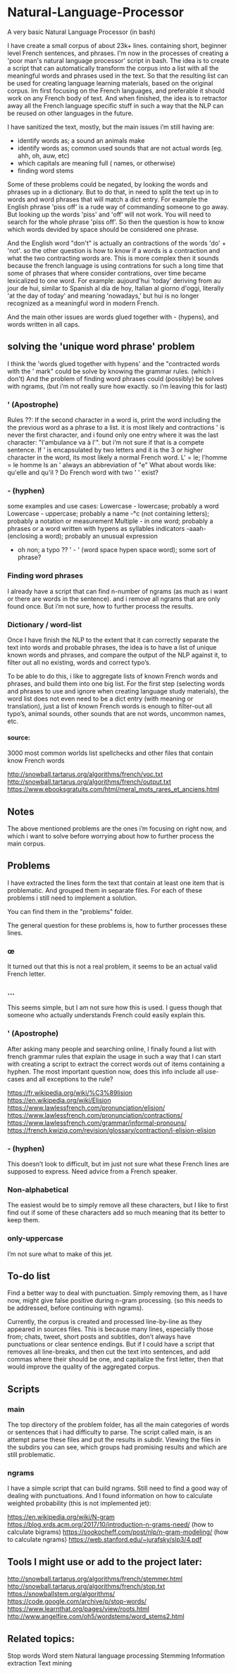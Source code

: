 # Natural-Language-Processor
 A very basic Natural Language Processor (in bash)
 
I have create a small corpus of about 23k+ lines. containing short, beginner level French sentences, and phrases.
I'm now in the processes of creating a 'poor man's natural language processor' script in bash. The idea is to create a script that can automatically transform the corpus into a list with all the meaningful words and phrases used in the text. So that the resulting list can be used for creating language learning materials, based on the original corpus.
Im first focusing on the French languages, and preferable it should work on any French body of text. And when finished, the idea is to retractor away all the French language specific stuff in such a way that the NLP can be reused on other languages in the future.

I have sanitized the text, mostly, but the main issues i’m still having are:

* identify words as; a sound an animals make
* identify words as; common used sounds that are not actual words (eg. ahh, oh, auw, etc)
* which capitals are meaning full ( names, or otherwise)
* finding word stems

Some of these problems could be negated, by looking the words and phrases up in a dictionary.
But to do that, in need to split the text up in to words and word phrases that will match a dict entry. For example the English phrase 'piss off' is a rude way of commanding someone to go away. But looking up the words 'piss' and 'off' will not work. You will need to search for the whole phrase 'piss off'. So then the question is how to know which words devided by space should be considered one phrase. 

And the English word "don't" is actually an contractions of the words 'do' + 'not'. so the other question is how to know if a words is a contraction and what the two contracting words are. This is more complex then it sounds because the french language is using contrations for such a long time that some of phrases that where consider contrations, over time became lexicalized to one word. For example: aujourd'hui 'today' deriving from au jour de hui, similar to Spanish al día de hoy, Italian al giorno d'oggi, literally 'at the day of today' and meaning 'nowadays,' but hui is no longer recognized as a meaningful word in modern French. 

And the main other issues are words glued together with - (hypens), and words written in all caps.

## solving the 'unique word phrase' problem
I think the 'words glued together with hypens' and the "contracted words with the ' mark" could be solve by knowing the grammar rules. (which i don't)
And the problem of finding word phrases could (possibly) be solves with ngrams, (but i’m not really sure how exactly. so i’m leaving this for last)

### ' (Apostrophe)
Rules ??:
If the second character in a word is, print the word including the the previous word as a phrase to a list. it is most likely and contractions
' is never the first character, and i found only one entry where it was the last character: "l'ambulance va à l'". but i’m not sure if that is a compete sentence.
If ' is encapsulated by two letters and it is the 3 or higher character in the word, its most likely a normal French word.
L' = le; l'homme = le homme
Is an ' always an abbreviation of "e"
What about words like: qu'elle and qu'il ?
Do French word with two ' ' exist?

### - (hyphen)
some examples and use cases:
Lowercase - lowercase; probably a word
Lowercase - uppercase; probably a name
-°c (not containing letters); probably a notation or measurement
Multiple - in one word; probably a phrases or a word written with hypens as syllables indicators
-aaah- (enclosing a word); probably an unusual expression
- oh non; a typo ??
' - ' (word space hypen space word); some sort of phrase?

### Finding word phrases
I already have a script that can find n-number of ngrams (as much as i want or there are words in the sentence). and i remove all ngrams that are only found once.
But i’m not sure, how to further process the results. 

### Dictionary / word-list
Once I have finish the NLP to the extent that it can correctly separate the text into words and probable phrases, the idea is to have a list of unique known words and phrases, and compare the output of the NLP against it, to filter out all no existing, words and correct typo’s. 

To be able to do this, i like to aggregate lists of known French words and phrases, and build them into one big list. For the first step (selecting words and phrases to use and ignore when creating language study materials), the word list does not even need to be a dict entry (with meaning or translation), just a list of known French words is enough to filter-out all typo’s, animal sounds, other sounds that are not words, uncommon names, etc.

#### source:
3000 most common worlds list
spellchecks
and other files that contain know French words

http://snowball.tartarus.org/algorithms/french/voc.txt
http://snowball.tartarus.org/algorithms/french/output.txt
https://www.ebooksgratuits.com/html/meral_mots_rares_et_anciens.html

## Notes
The above mentioned problems are the ones i’m focusing on right now, and which i want to solve before worrying about how to further process the main corpus.

## Problems

I have extracted the lines form the text that contain at least one item that is problematic. And grouped them in separate files. For each of these problems i still need to implement a solution.

You can find them in the "problems" folder.

The general question for these problems is, how to further processes these lines.

### œ
It turned out that this is not a real problem, it seems to be an actual valid French letter. 

### …
This seems simple, but I am not sure how this is used. I guess though that someone who actually understands French could easily explain this. 

### ' (Apostrophe)
After asking many people and searching online, I finally found a list with french grammar rules that explain the usage in such a way that I can start with creating a script to extract the correct words out of items containing a hyphen. The most important question now, does this info include all use-cases and all exceptions to the rule?

https://fr.wikipedia.org/wiki/%C3%89lision https://en.wikipedia.org/wiki/Elision
https://www.lawlessfrench.com/pronunciation/elision/
https://www.lawlessfrench.com/pronunciation/contractions/
https://www.lawlessfrench.com/grammar/informal-pronouns/
https://french.kwiziq.com/revision/glossary/contraction/l-elision-elision

### - (hyphen)
This doesn’t look to difficult, but im just not sure what these French lines are supposed to express. Need advice from a French speaker.

### Non-alphabetical
The easiest would be to simply remove all these characters, but I like to first find out if some of these characters add so much meaning that its better to keep them. 

### only-uppercase
I’m not sure what to make of this jet.

## To-do list
Find a better way to deal with punctuation. Simply removing them, as I have now, might give false positive during n-gram processing. (so this needs to be addressed, before continuing with ngrams).

Currently, the corpus is created and processed line-by-line as they appeared in sources files. This is because many lines, especially those from; chats, tweet, short posts and subtitles, don’t always have punctuations or clear sentence endings. But if I could have a script that removes all line-breaks, and then cut the text into sentences, and add commas where their should be one, and capitalize the first letter, then that would improve the quality of the aggregated corpus.

## Scripts

### main
The top directory of the problem folder, has all the main categories of words or sentences that i had difficulty to parse. The script called main, is an attempt parse these files and put the results in subdir. Viewing the files in the subdirs you can see, which groups had promising results and which are still problematic.

### ngrams
I have a simple script that can build ngrams. 
Still need to find a good way of dealing with punctuations.
And I found information on how to calculate weighted probability (this is not implemented jet):

https://en.wikipedia.org/wiki/N-gram
https://blog.xrds.acm.org/2017/10/introduction-n-grams-need/ (how to calculate bigrams)
https://sookocheff.com/post/nlp/n-gram-modeling/ (how to calculate ngrams)
https://web.stanford.edu/~jurafsky/slp3/4.pdf
[](/tree/master/problems/') 

## Tools I might use or add to the project later:
http://snowball.tartarus.org/algorithms/french/stemmer.html
http://snowball.tartarus.org/algorithms/french/stop.txt
https://snowballstem.org/algorithms/
https://code.google.com/archive/p/stop-words/
https://www.learnthat.org/pages/view/roots.html
http://www.angelfire.com/oh5/wordstems/word_stems2.html

## Related topics:
Stop words
Word stem
Natural language processing
Stemming
Information extraction
Text mining
